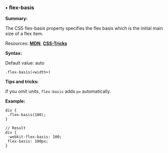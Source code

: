### <a name="flex-basis"></a> &#8226; flex-basis
**Summary:**

The CSS flex-basis property specifies the flex basis which is the initial main size of a flex item.

Resources: **[MDN](https://developer.mozilla.org/en-US/docs/Web/CSS/flex-basis)**, **[CSS-Tricks](http://css-tricks.com/almanac/properties/f/flex-basis/)**

**Syntax:**

Default value: auto

    .flex-basis(<width>)

**Tips and tricks:**

  If you omit units, `flex-basis` adds `px` automatically. 
  
**Example:**

    div {
     .flex-basis(100);
    }
    
    // Result
    div {
     -webkit-flex-basis: 100;
     flex-basis: 100px;
    }


